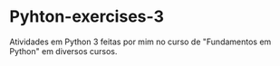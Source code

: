 # Pyhton-exercises-3
Atividades em Python 3 feitas por mim no curso de "Fundamentos em Python" em diversos cursos.
